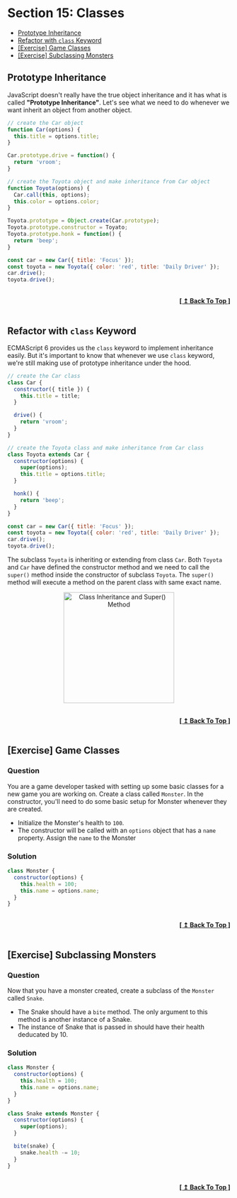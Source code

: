 # Section 15: Classes

- [Prototype Inheritance](#prototype-inheritance)
- [Refactor with `class` Keyword](#refactor-with-class-keyword)
- [[Exercise] Game Classes](#exercise-game-classes)
- [[Exercise] Subclassing Monsters](#exercise-subclassing-monsters)

## Prototype Inheritance

JavaScript doesn't really have the true object inheritance and it has what is called **"Prototype Inheritance"**. Let's see what we need to do whenever we want inherit an object from another object.

```javascript
// create the Car object
function Car(options) {
  this.title = options.title;
}

Car.prototype.drive = function() {
  return 'vroom';
}

// create the Toyota object and make inheritance from Car object
function Toyota(options) {
  Car.call(this, options);
  this.color = options.color;
}

Toyota.prototype = Object.create(Car.prototype);
Toyota.prototype.constructor = Toyato;
Toyota.prototype.honk = function() {
  return 'beep';
}

const car = new Car({ title: 'Focus' });
const toyota = new Toyota({ color: 'red', title: 'Daily Driver' });
car.drive();
toyota.drive();
```

<br/>
<div align="right">
  <b><a href="#section-15-classes">[ ↥ Back To Top ]</a></b>
</div>
<br/>

## Refactor with `class` Keyword

ECMAScript 6 provides us the `class` keyword to implement inheritance easily. But it's important to know that whenever we use `class` keyword, we're still making use of prototype inheritance under the hood.

```javascript
// create the Car class
class Car {
  constructor({ title }) {
    this.title = title;
  }

  drive() {
    return 'vroom';
  }
}

// create the Toyota class and make inheritance from Car class
class Toyota extends Car {
  constructor(options) {
    super(options);
    this.title = options.title;
  }

  honk() {
    return 'beep';
  }
}

const car = new Car({ title: 'Focus' });
const toyota = new Toyota({ color: 'red', title: 'Daily Driver' });
car.drive();
toyota.drive();
```

The subclass `Toyota` is inheriting or extending from class `Car`. Both `Toyota` and `Car` have defined the constructor method and we need to call the `super()` method inside the constructor of subclass `Toyota`. The `super()` method will execute a method on the parent class with same exact name.

<p align="center">
  <img src="https://i.imgur.com/XxOu5Nz.png" alt="Class Inheritance and Super() Method" height="250px">
</p>

<br/>
<div align="right">
  <b><a href="#section-15-classes">[ ↥ Back To Top ]</a></b>
</div>
<br/>

## [Exercise] Game Classes

### Question

You are a game developer tasked with setting up some basic classes for a new game you are working on. Create a class called `Monster`.  In the constructor, you'll need to do some basic setup for Monster whenever they are created.

- Initialize the Monster's health to `100`.
- The constructor will be called with an `options` object that has a `name` property. Assign the `name` to the Monster

### Solution

```javascript
class Monster {
  constructor(options) {
    this.health = 100;
    this.name = options.name;
  }
}
```

<br/>
<div align="right">
  <b><a href="#section-15-classes">[ ↥ Back To Top ]</a></b>
</div>
<br/>

## [Exercise] Subclassing Monsters

### Question

Now that you have a monster created, create a subclass of the `Monster` called `Snake`.

- The Snake should have a `bite` method. The only argument to this method is another instance of a Snake.
- The instance of Snake that is passed in should have their health deducated by 10.

### Solution

```javascript
class Monster {
  constructor(options) {
    this.health = 100;
    this.name = options.name;
  }
}

class Snake extends Monster {
  constructor(options) {
    super(options);
  }

  bite(snake) {
    snake.health -= 10;
  }
}
```

<br/>
<div align="right">
  <b><a href="#section-15-classes">[ ↥ Back To Top ]</a></b>
</div>
<br/>
